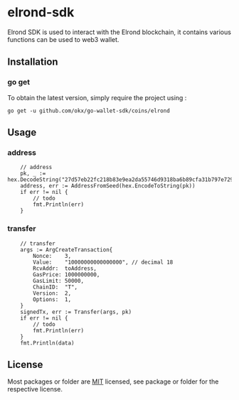 # elrond-sdk
Elrond SDK is used to interact with the Elrond blockchain, it contains various functions can be used to web3 wallet.

## Installation

### go get

To obtain the latest version, simply require the project using :

```shell
go get -u github.com/okx/go-wallet-sdk/coins/elrond
```

## Usage
### address
```golang
	// address
    pk, _ := hex.DecodeString("27d57eb22fc218b83e9ea2da55746d9318ba6b89cfa31b797e7296bf8a66e4f1")
    address, err := AddressFromSeed(hex.EncodeToString(pk))
	if err != nil {
		// todo
		fmt.Println(err)
	}

```

###  transfer 
```golang
	// transfer
	args := ArgCreateTransaction{
		Nonce:    3,
		Value:    "10000000000000000", // decimal 18
		RcvAddr:  toAddress,
		GasPrice: 1000000000,
		GasLimit: 50000,
		ChainID:  "T",
		Version:  2,
		Options:  1,
	}
    signedTx, err := Transfer(args, pk)
	if err != nil {
		// todo
		fmt.Println(err)
	}
	fmt.Println(data)
```

## License
Most packages or folder are [MIT](<https://github.com/okx/go-wallet-sdk/blob/main/coins/elrond/LICENSE>) licensed, see package or folder for the respective license.
